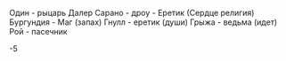 
Один - рыцарь
Далер Сарано - дроу - Еретик (Сердце религия)
Бургундия - Маг (запах)
Гнулл - еретик (души)
Грыжа - ведьма (идет)
Рой - пасечник

-5 
